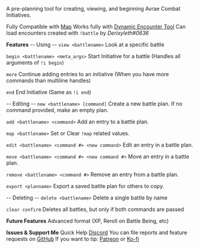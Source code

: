 A pre-planning tool for creating, viewing, and beginning Avrae Combat Initiatives.

Fully Compatible with [Map](https://avrae.io/dashboard/workshop/5f6a4623f4c89c324d6a5cd3)
Works fully with [Dynamic Encounter Tool](https://avrae.io/dashboard/workshop/5f790de74ded026d119cff20)
Can load encounters created with `!battle` by _Derixyleth#0636_

**Features**
-- Using --
`view <battlename>`
Look at a specific battle

`begin <battlename> <meta_args>`
Start Initiative for a battle (Handles all arguments of `!i begin`)

`more`
Continue adding entries to an initiative (When you have more commands than multiline handles)

`end`
End Initiative (Same as `!i end`)

-- Editing --
`new <battlename> [command]`
Create a new battle plan. If no command provided, make an empty plan.

`add <battlename> <command>`
Add an entry to a battle plan.

`map <battlename>`
Set or Clear `!map` related values.

`edit <battlename> <command #> <new command>`
Edit an entry in a battle plan.

`move <battlename> <command #> <new command #>`
Move an entry in a battle plan.

`remove <battlename> <command #>`
Remove an entry from a battle plan.

`export <planname>`
Export a saved battle plan for others to copy.

-- Deleting --
`delete <battlename>`
Delete a single battle by name

`clear confirm`
Deletes all battles, but only if both commands are passed

**Future Features**
Advanced format (XP, Reroll on Battle Being, etc)

**Issues & Support Me**
Quick Help [Discord](https://discord.gg/HczsFcY)
You can file reports and feature requests on [GitHub](https://github.com/storytellermahkasad/Avrae-Customizations)
If you want to tip: [Patreon](https://www.patreon.com/StorytellerMahkasad) or [Ko-fi](https://ko-fi.com/storytellermahkasad)